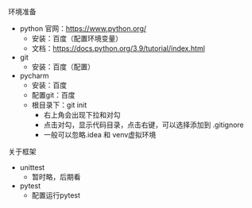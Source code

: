 环境准备
- python 官网：https://www.python.org/
  - 安装：百度（配置环境变量）
  - 文档：https://docs.python.org/3.9/tutorial/index.html
- git
  - 安装：百度（配置）
- pycharm
  - 安装：百度
  - 配置git：百度
  - 根目录下：git init
    - 右上角会出现下拉和对勾
    - 点击对勾，显示代码目录，点击右键，可以选择添加到 .gitignore
    - 一般可以忽略.idea 和 venv虚拟环境

关于框架
- unittest
  - 暂时略，后期看
- pytest
  - 配置运行pytest
  
    